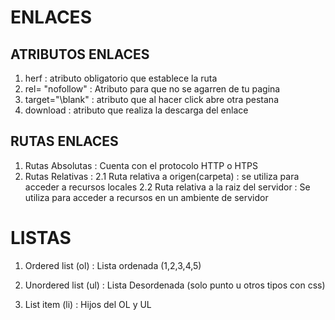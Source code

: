 # ENLACES


## ATRIBUTOS ENLACES

1. herf : atributo obligatorio que establece la ruta
2. rel= "nofollow" : Atributo para que no se agarren de tu pagina
3. target="\blank" : atributo que al hacer click abre otra pestana
4. download : atributo que realiza la descarga del enlace

## RUTAS ENLACES

1. Rutas Absolutas : Cuenta con el protocolo HTTP o HTPS
2. Rutas Relativas : 
    2.1 Ruta relativa a origen(carpeta) : se utiliza para acceder a recursos locales
    2.2 Ruta relativa a la raiz del servidor : Se utiliza para acceder a recursos en un ambiente de servidor 

# LISTAS

1. Ordered list (ol) : Lista ordenada (1,2,3,4,5)
2. Unordered list (ul) : Lista Desordenada (solo punto u otros tipos con css)

3. List item (li) : Hijos del OL y UL




